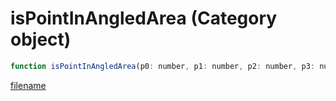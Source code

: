 # isPointInAngledArea (Category object)

```js
function isPointInAngledArea(p0: number, p1: number, p2: number, p3: number, p4: number, p5: number, p6: number, p7: number, p8: number, p9: number, p10: boolean, p11: boolean): boolean
```

[filename](isPointInAngledArea_m.md ':include')